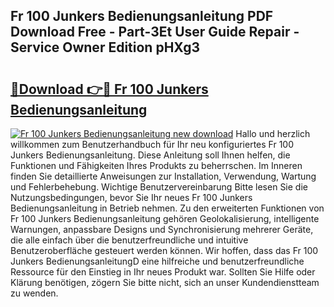## Fr 100 Junkers Bedienungsanleitung PDF Download Free - Part-3Et User Guide Repair - Service Owner Edition pHXg3

# <h2><a href="http://df5v47.blite.top/?on=Fr+100+Junkers+Bedienungsanleitung">🔗Download 👉🔴 Fr 100 Junkers Bedienungsanleitung</a></h2>

[![Fr 100 Junkers Bedienungsanleitung new download](https://i.imgur.com/lujVjoI.png)](http://df5v47.blite.top/?on=Fr+100+Junkers+Bedienungsanleitung)
Hallo und herzlich willkommen zum Benutzerhandbuch für Ihr neu konfiguriertes Fr 100 Junkers Bedienungsanleitung. Diese Anleitung soll Ihnen helfen, die Funktionen und Fähigkeiten Ihres Produkts zu beherrschen. Im Inneren finden Sie detaillierte Anweisungen zur Installation, Verwendung, Wartung und Fehlerbehebung. Wichtige Benutzervereinbarung Bitte lesen Sie die Nutzungsbedingungen, bevor Sie Ihr neues Fr 100 Junkers Bedienungsanleitung in Betrieb nehmen. Zu den erweiterten Funktionen von Fr 100 Junkers Bedienungsanleitung gehören Geolokalisierung, intelligente Warnungen, anpassbare Designs und Synchronisierung mehrerer Geräte, die alle einfach über die benutzerfreundliche und intuitive Benutzeroberfläche gesteuert werden können. Wir hoffen, dass das Fr 100 Junkers BedienungsanleitungD eine hilfreiche und benutzerfreundliche Ressource für den Einstieg in Ihr neues Produkt war. Sollten Sie Hilfe oder Klärung benötigen, zögern Sie bitte nicht, sich an unser Kundendienstteam zu wenden.
